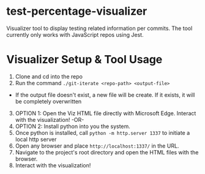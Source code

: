 # test-percentage-visualizer
Visualizer tool to display testing related information per commits. The tool currently only works with JavaScript repos using Jest.

# Visualizer Setup & Tool Usage
1. Clone and cd into the repo
2. Run the command `./git-iterate <repo-path> <output-file>`
  - If the output file doesn't exist, a new file will be create. If it exists, it will be completely overwritten

3. OPTION 1: Open the Viz HTML file directly with Microsoft Edge. Interact with the visualization!
-OR-
3. OPTION 2: Install python into you the system.
4. Once python is installed, call `python -m http.server 1337` to initiate a local http server
5. Open any browser and place `http://localhost:1337/` in the URL.
6. Navigate to the project's root directory and open the HTML files with the browser.
7. Interact with the visualization!